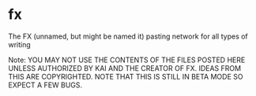 fx
==

The FX (unnamed, but might be named it) pasting network for all types of writing

Note: YOU MAY NOT USE THE CONTENTS OF THE FILES POSTED HERE 
      UNLESS AUTHORIZED BY KAI AND THE CREATOR OF FX.
      IDEAS FROM THIS ARE COPYRIGHTED. NOTE THAT THIS IS 
      STILL IN BETA MODE SO EXPECT A FEW BUGS.
